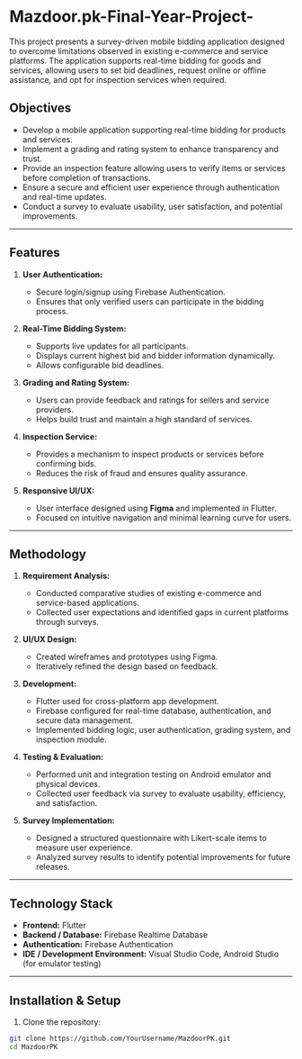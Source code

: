 # Mazdoor.pk-Final-Year-Project-
This project presents a survey-driven mobile bidding application designed to overcome limitations observed in existing e-commerce and service platforms. The application supports real-time bidding for goods and services, allowing users to set bid deadlines, request online or offline assistance, and opt for inspection services when required. 

## Objectives
- Develop a mobile application supporting real-time bidding for products and services.  
- Implement a grading and rating system to enhance transparency and trust.  
- Provide an inspection feature allowing users to verify items or services before completion of transactions.  
- Ensure a secure and efficient user experience through authentication and real-time updates.  
- Conduct a survey to evaluate usability, user satisfaction, and potential improvements.  

---

## Features
1. **User Authentication:**  
   - Secure login/signup using Firebase Authentication.  
   - Ensures that only verified users can participate in the bidding process.  

2. **Real-Time Bidding System:**  
   - Supports live updates for all participants.  
   - Displays current highest bid and bidder information dynamically.  
   - Allows configurable bid deadlines.  

3. **Grading and Rating System:**  
   - Users can provide feedback and ratings for sellers and service providers.  
   - Helps build trust and maintain a high standard of services.  

4. **Inspection Service:**  
   - Provides a mechanism to inspect products or services before confirming bids.  
   - Reduces the risk of fraud and ensures quality assurance.  

5. **Responsive UI/UX:**  
   - User interface designed using **Figma** and implemented in Flutter.  
   - Focused on intuitive navigation and minimal learning curve for users.  

---

## Methodology
1. **Requirement Analysis:**  
   - Conducted comparative studies of existing e-commerce and service-based applications.  
   - Collected user expectations and identified gaps in current platforms through surveys.  

2. **UI/UX Design:**  
   - Created wireframes and prototypes using Figma.  
   - Iteratively refined the design based on feedback.  

3. **Development:**  
   - Flutter used for cross-platform app development.  
   - Firebase configured for real-time database, authentication, and secure data management.  
   - Implemented bidding logic, user authentication, grading system, and inspection module.  

4. **Testing & Evaluation:**  
   - Performed unit and integration testing on Android emulator and physical devices.  
   - Collected user feedback via survey to evaluate usability, efficiency, and satisfaction.  

5. **Survey Implementation:**  
   - Designed a structured questionnaire with Likert-scale items to measure user experience.  
   - Analyzed survey results to identify potential improvements for future releases.  

---

## Technology Stack
- **Frontend:** Flutter  
- **Backend / Database:** Firebase Realtime Database  
- **Authentication:** Firebase Authentication  
- **IDE / Development Environment:** Visual Studio Code, Android Studio (for emulator testing)  

---

## Installation & Setup
1. Clone the repository:  
```bash
git clone https://github.com/YourUsername/MazdoorPK.git
cd MazdoorPK
